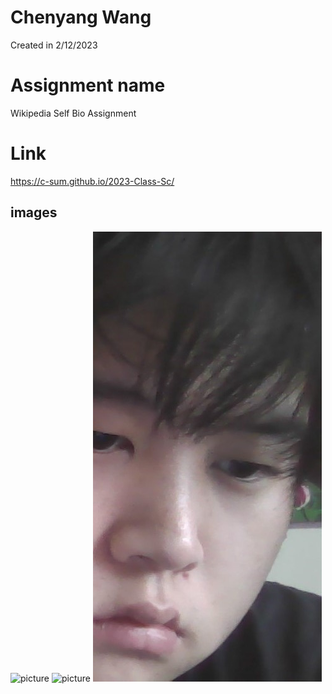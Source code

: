 # Chenyang Wang
Created in 2/12/2023

# Assignment name
Wikipedia Self Bio Assignment

# Link
https://c-sum.github.io/2023-Class-Sc/

## images
![picture](DALL·E%202023-02-12%2013.03.38%20-%20All%20great%20art%20comes%20from%20the%20depths%20of%20the%20feeling,%20the%20heart%20is%20a%20meeting%20with%20the%20heart,%20leave%20the%20feeling%20to%20feel%20the%20truth,%20the%20source%20of%20the%20line.png)
![picture](DALL·E%202023-02-12%2013.05.23%20-%20heavy%20snowing,%20oil%20painting..png)
![picture](MeA2.jpg)





